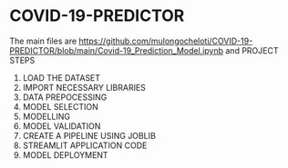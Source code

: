 # COVID-19-PREDICTOR
The main files are https://github.com/mulongocheloti/COVID-19-PREDICTOR/blob/main/Covid-19_Prediction_Model.ipynb and 
PROJECT STEPS
1.  LOAD THE DATASET
2.  IMPORT NECESSARY LIBRARIES
3.  DATA PREPOCESSING
4.  MODEL SELECTION
5.  MODELLING
6.  MODEL VALIDATION
7.  CREATE A PIPELINE USING JOBLIB
8.  STREAMLIT APPLICATION CODE
9.  MODEL DEPLOYMENT
